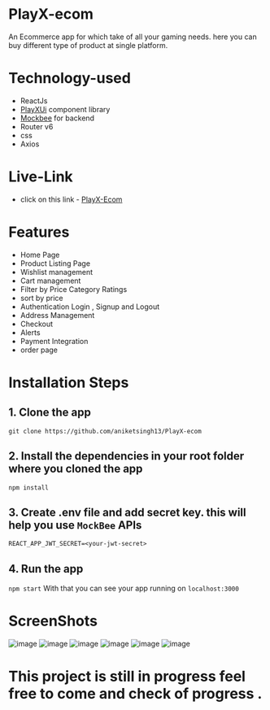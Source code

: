 # PlayX-ecom
An Ecommerce app for which take of all your gaming needs. here you can buy different type of product at single platform.
 
# Technology-used
- ReactJs
-  [PlayXUi](https://playx-ui.netlify.app/index.html) component library
- [Mockbee](https://mockbee.netlify.app/) for backend
-  Router v6
- css
- Axios

# Live-Link
- click on this link - [PlayX-Ecom](https://play-x-ecom.vercel.app/products)

# Features
 - Home Page
 - Product Listing Page
 - Wishlist management
 - Cart management
 - Filter by
   Price
 Category
 Ratings 
 - sort by price
 - Authentication
   Login ,
   Signup and
   Logout
- Address Management
- Checkout
- Alerts
- Payment Integration 
- order page

 # Installation Steps
 ##  1. Clone the app
 `
 git clone https://github.com/aniketsingh13/PlayX-ecom
 `
 ## 2. Install the dependencies in your root folder where you cloned the app
 `
npm install
`
## 3. Create .env file and add secret key. this will help you use `MockBee` APIs
`
REACT_APP_JWT_SECRET=<your-jwt-secret>
`
## 4. Run the app
`
npm start
`
With that you can see your app running on `localhost:3000`

# ScreenShots
![image](https://res.cloudinary.com/aniket-singh/image/upload/v1650242085/Images/captures_chrome-capture-2022-3-18_1_qax5d1.png)
![image](https://res.cloudinary.com/aniket-singh/image/upload/v1650242113/Images/captures_chrome-capture-2022-3-18_2_dofqdh.png)
![image](https://res.cloudinary.com/aniket-singh/image/upload/v1650242147/Images/captures_chrome-capture-2022-3-18_3_pbxb7u.png)
![image](https://res.cloudinary.com/aniket-singh/image/upload/v1650242171/Images/captures_chrome-capture-2022-3-18_3_yubrd6.png)
![image](https://res.cloudinary.com/aniket-singh/image/upload/v1650242193/Images/captures_chrome-capture-2022-3-18_4_hkriev.png)
![image](https://res.cloudinary.com/aniket-singh/image/upload/v1650242211/Images/captures_chrome-capture-2022-3-18_5_awmpba.png)

# This project is still in progress feel free to come and check of progress .